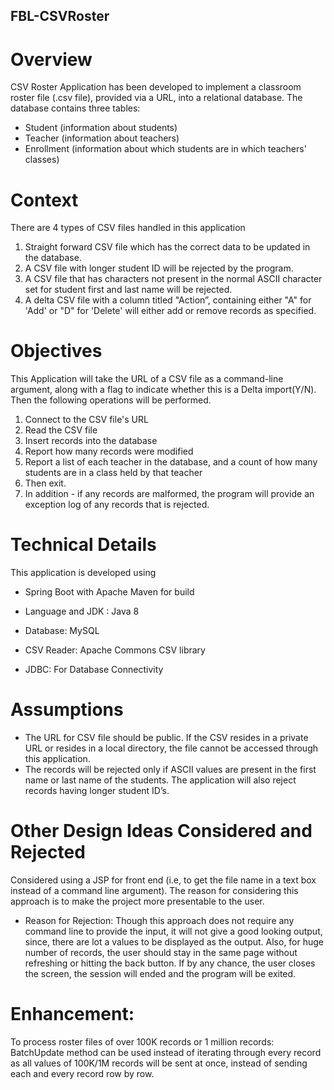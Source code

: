 ## FBL-CSVRoster

# Overview
CSV Roster Application has been developed to implement a classroom roster file (.csv file), provided via a URL, into a relational database. 
The database contains three tables:
*	Student (information about students)
*	Teacher (information about teachers)
*	Enrollment (information about which students are in which teachers' classes)

# Context
There are 4 types of CSV files handled in this application
1. Straight forward CSV file which has the correct data to be updated in the database. 
2. A CSV file with longer student ID will be rejected by the program. 
3. A CSV file that has characters not present in the normal ASCII character set for student first and last name will be rejected.
4. A delta CSV file with a column titled "Action”, containing either "A" for 'Add' or "D" for 'Delete' will either add or remove records as specified.

# Objectives
This Application will take the URL of a CSV file as a command-line argument, along with a flag to indicate whether this is a Delta import(Y/N). Then the following operations will be performed.
1.	Connect to the CSV file's URL
2.	Read the CSV file
3.	Insert records into the database
4.	Report how many records were modified
5.	Report a list of each teacher in the database, and a count of how many students are in a class held by that teacher
6.	Then exit.
7.	In addition - if any records are malformed, the program will provide an exception log of any records that is rejected.

# Technical Details
This application is developed using 
* Spring Boot with Apache Maven for build

* Language and JDK : Java 8

* Database: MySQL

* CSV Reader: Apache Commons CSV library

* JDBC: For Database Connectivity

# Assumptions
-	The URL for CSV file should be public. If the CSV resides in a private URL or resides in a local directory, the file cannot be accessed through this application.
-	The records will be rejected only if ASCII values are present in the first name or last name of the students. The application will also reject records having longer student ID’s.

# Other Design Ideas Considered and Rejected
Considered using a JSP for front end (i.e, to get the file name in a text box instead of a command line argument). The reason for considering this approach is to make the project more presentable to the user. 

* Reason for Rejection:
Though this approach does not require any command line to provide the input, it will not give a good looking output, since, there are lot a values to be displayed as the output. Also, for huge number of records, the user should stay in the same page without refreshing or hitting the back button. If by any chance, the user closes the screen, the session will ended and the program will be exited.

# Enhancement:
To process roster files of over 100K records or 1 million records:
BatchUpdate method can be used instead of iterating through every record as all values of 100K/1M records will be sent at once, instead of sending each and every record row by row.
